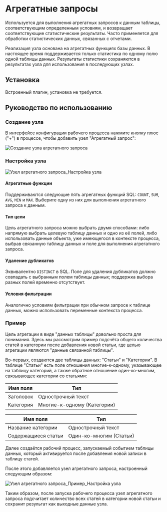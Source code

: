 # Агрегатные запросы

<PluginInfo name="workflow-aggregate" link="/handbook/workflow/plugins/aggregate"></PluginInfo>

Используется для выполнения агрегатных запросов к данным таблицы, соответствующим определенным условиям, и возвращает соответствующие статистические результаты. Часто применяется для обработки статистических данных, связанных с отчетами.

Реализация узла основана на агрегатных функциях базы данных. В настоящее время поддерживается только статистика по одному полю одной таблицы данных. Результаты статистики сохраняются в результатах узла для использования в последующих узлах.

## Установка

Встроенный плагин, установка не требуется.

## Руководство по использованию

### Создание узла

В интерфейсе конфигурации рабочего процесса нажмите кнопку плюс ("+") в процессе, чтобы добавить узел "Агрегатный запрос":

![Создание узла агрегатного запроса](https://static-docs.nocobase.com/7f9d806ebf5064f80c30f8b67f316f0f.png)

### Настройка узла

![Узел агрегатного запроса_Настройка узла](https://static-docs.nocobase.com/57362f747b9992230567c6bb5e986fd2.png)

#### Агрегатные функции

Поддерживаются следующие пять агрегатных функций SQL: `COUNT`, `SUM`, `AVG`, `MIN` и `MAX`. Выберите одну из них для выполнения агрегатного запроса к данным.

#### Тип цели

Цель агрегатного запроса можно выбрать двумя способами: либо напрямую выбрать целевую таблицу данных и одно из её полей, либо использовать данные объекта, уже имеющегося в контексте процесса, выбрав связанную таблицу данных и поле для выполнения агрегатного запроса.

#### Удаление дубликатов

Эквивалентно `DISTINCT` в SQL. Поле для удаления дубликатов должно совпадать с выбранным полем таблицы данных; поддержка выбора разных полей временно отсутствует.

#### Условия фильтрации

Аналогично условиям фильтрации при обычном запросе к таблице данных, можно использовать переменные контекста процесса.

### Пример

Цель агрегации в виде "данных таблицы" довольно проста для понимания. Здесь мы рассмотрим пример подсчёта общего количества статей в категории после добавления новой статьи, где целью агрегации являются "данные связанной таблицы".

Во-первых, создаются две таблицы данных: "Статьи" и "Категории". В таблице "Статьи" есть поле отношения многие-к-одному, указывающее на таблицу категорий, а также обратное отношение один-ко-многим, связывающее категории со статьями:

| Имя поля | Тип |
| -------- | --- |
| Заголовок | Однострочный текст |
| Категория | Многие-к-одному (Категории) |

| Имя поля | Тип |
| -------- | --- |
| Название категории | Однострочный текст |
| Содержащиеся статьи | Один-ко-многим (Статьи) |

Далее создаётся рабочий процесс, запускаемый событием таблицы данных, который активируется после добавления новой записи в таблицу статей.

После этого добавляется узел агрегатного запроса, настроенный следующим образом:

![Узел агрегатного запроса_Пример_Настройка узла](https://static-docs.nocobase.com/542272e638c6c0a567373d1b37ddda78.png)

Таким образом, после запуска рабочего процесса узел агрегатного запроса подсчитает количество всех статей в категории новой статьи и сохранит результат как выходные данные узла.